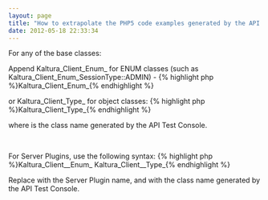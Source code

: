 ```yaml
---
layout: page
title: "How to extrapolate the PHP5 code examples generated by the API Test Console to the Zend Framework library"
date: 2012-05-18 22:33:34
---
```


For any of the base classes:

Append Kaltura\_Client\_Enum_ for ENUM classes (such as <span>Kaltura_Client_Enum_SessionType::ADMIN) -</span> {% highlight php %}Kaltura\_Client\_Enum_<name>{% endhighlight %} 

or Kaltura\_Client\_Type_ for object classes: {% highlight php %}Kaltura\_Client\_Type_<name>{% endhighlight %} 

where <name> is the class name generated by the API Test Console.

 

For Server Plugins, use the following syntax: {% highlight php %}Kaltura\_Client\_<plugin>\_Enum\_<name> Kaltura\_Client\_<plugin>\_Type\_<name>{% endhighlight %} 

Replace <plugin> with the Server Plugin name, and <name> with the class name generated by the API Test Console.